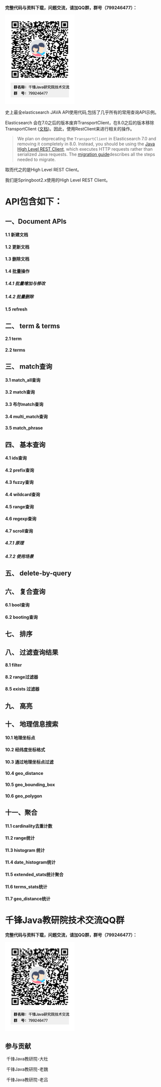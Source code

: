 **完整代码与资料下载，问题交流，请加QQ群，群号（799246477）：**

![](./docs/images/ma.png)

史上最全elasticsearch JAVA API使用代码,包括了几乎所有的常用查询API示例。

Elasticsearch 会在7.0之后的版本废弃TransportClient，在8.0之后的版本移除TransportClient ([文档](https://www.elastic.co/guide/en/elasticsearch/client/java-api/current/client.html))。因此，使用RestClient来进行相关的操作。

> We plan on deprecating the `TransportClient` in Elasticsearch 7.0 and removing it completely in 8.0. Instead, you should be using the [Java High Level REST Client](https://www.elastic.co/guide/en/elasticsearch/client/java-rest/6.4/java-rest-high.html), which executes HTTP requests rather than serialized Java requests. The [migration guide](https://www.elastic.co/guide/en/elasticsearch/client/java-rest/6.4/java-rest-high-level-migration.html)describes  all the steps needed to migrate.

取而代之的是High Level REST Client。

我们是Springboot2.x使用的High Level REST Client。

# API包含如下：

## 一、Document APIs

#### 	1.1 新建文档

#### 	1.2 更新文档

#### 	1.3 删除文档

#### 	1.4 批量操作

##### 	  		  1.4.1 批量增加与修改

##### 	   		 1.4.2 批量删除

#### 	1.5 refresh

## 二、 term & terms

#### 	2.1 term

#### 	2.2 terms

## 三、 match查询

####   	3.1 match_all查询

####   	3.2  match查询

####   	3.3 布尔match查询

####   	3.4 multi_match查询

####   	3.5 match_phrase 
## 四、 基本查询

#### 	4.1 ids查询

#### 	4.2 prefix查询

#### 	4.3 fuzzy查询

#### 	4.4 wildcard查询

#### 	4.5 range查询

#### 	4.6 regexp查询

#### 	4.7 scroll查询

#####   	 	4.7.1 原理

#####   		 4.7.2 使用场景

## 五、 delete-by-query

## 六、 复合查询

#### 	6.1 bool查询

#### 	6.2 booting查询

## 七、 排序

## 八、 过滤查询结果

#### 	8.1  filter

#### 	8.2 range过滤器

####     8.5 exists 过滤器

## 九、 高亮

## 十、 地理信息搜索

#### 	10.1 地理坐标点

#### 	10.2 经纬度坐标格式

#### 	10.3 通过地理坐标点过滤

#### 	10.4 geo_distance

#### 	10.5  geo_bounding_box

#### 	10.6 geo_polygon

## 十一、聚合

#### 	11.1 cardinality去重计数

#### 	11.2 range统计

#### 	11.3 histogram 统计

#### 	11.4 date_histogram统计

#### 	11.5 extended_stats统计聚合

#### 	11.6 terms_stats统计

#### 	11.7 geo_distance统计



# 千锋Java教研院技术交流QQ群

**完整代码与资料下载，问题交流，请加QQ群，群号（799246477）：**

![](./docs/images/ma.png)

## 参与贡献

​      千锋Java教研院-大杜

​      千锋Java教研院-老魏

​      千锋Java教研院-老吕